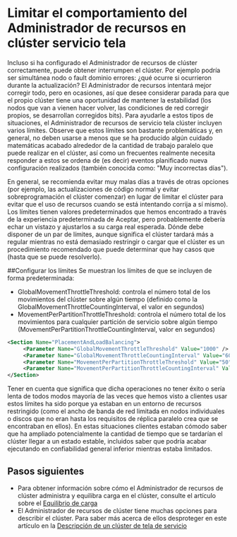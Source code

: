 <properties
   pageTitle="Limitación en el Administrador de recursos de clúster de servicio tela | Microsoft Azure"
   description="Aprenda a configurar los límites de proporcionados por el Administrador de recursos de clúster tela de servicio."
   services="service-fabric"
   documentationCenter=".net"
   authors="masnider"
   manager="timlt"
   editor=""/>

<tags
   ms.service="Service-Fabric"
   ms.devlang="dotnet"
   ms.topic="article"
   ms.tgt_pltfrm="NA"
   ms.workload="NA"
   ms.date="08/19/2016"
   ms.author="masnider"/>


# <a name="throttling-the-behavior-of-the-service-fabric-cluster-resource-manager"></a>Limitar el comportamiento del Administrador de recursos en clúster servicio tela
Incluso si ha configurado el Administrador de recursos de clúster correctamente, puede obtener interrumpen el clúster. Por ejemplo podría ser simultánea nodo o fault dominio errores: ¿qué ocurre si ocurrieron durante la actualización? El Administrador de recursos intentará mejor corregir todo, pero en ocasiones, así que desee considerar parada para que el propio clúster tiene una oportunidad de mantener la estabilidad (los nodos que van a vienen hacer volver, las condiciones de red corregir propios, se desarrollan corregidos bits). Para ayudarle a estos tipos de situaciones, el Administrador de recursos de servicio tela clúster incluyen varios límites. Observe que estos límites son bastante problemáticas y, en general, no deben usarse a menos que se ha producido algún cuidado matemáticas acabado alrededor de la cantidad de trabajo paralelo que puede realizar en el clúster, así como un frecuentes realmente necesita responder a estos se ordena de (es decir) eventos planificado nueva configuración realizados (también conocida como: "Muy incorrectas días").

En general, se recomienda evitar muy malas días a través de otras opciones (por ejemplo, las actualizaciones de código normal y evitar sobreprogramación el clúster comenzar) en lugar de limitar el clúster para evitar que el uso de recursos cuando se está intentando corrija a sí mismo). Los límites tienen valores predeterminados que hemos encontrado a través de la experiencia predeterminada de Aceptar, pero probablemente debería echar un vistazo y ajustarlos a su carga real esperada. Dónde debe disponer de un par de límites, aunque significa el clúster tardará más a regular mientras no está demasiado restringir o cargar que el clúster es un procedimiento recomendado que puede determinar que hay casos que (hasta que se puede resolverlo).

##<a name="configuring-the-throttles"></a>Configurar los límites
Se muestran los límites de que se incluyen de forma predeterminada:

-   GlobalMovementThrottleThreshold: controla el número total de los movimientos del clúster sobre algún tiempo (definido como la GlobalMovementThrottleCountingInterval, el valor en segundos)
-   MovementPerPartitionThrottleThreshold: controla el número total de los movimientos para cualquier partición de servicio sobre algún tiempo (MovementPerPartitionThrottleCountingInterval, valor en segundos)

``` xml
<Section Name="PlacementAndLoadBalancing">
     <Parameter Name="GlobalMovementThrottleThreshold" Value="1000" />
     <Parameter Name="GlobalMovementThrottleCountingInterval" Value="600" />
     <Parameter Name="MovementPerPartitionThrottleThreshold" Value="50" />
     <Parameter Name="MovementPerPartitionThrottleCountingInterval" Value="600" />
</Section>
```

Tener en cuenta que significa que dicha operaciones no tener éxito o sería lenta de todos modos mayoría de las veces que hemos visto a clientes usar estos límites ha sido porque ya estaban en un entorno de recursos restringido (como el ancho de banda de red limitada en nodos individuales o discos que no eran hasta los requisitos de réplica paralelo crea que se encontraban en ellos).  En estas situaciones clientes estaban cómodo saber que ha ampliado potencialmente la cantidad de tiempo que se tardarían el clúster llegar a un estado estable, incluidos saber que podría acabar ejecutando en confiabilidad general inferior mientras estaba limitados.

## <a name="next-steps"></a>Pasos siguientes
- Para obtener información sobre cómo el Administrador de recursos de clúster administra y equilibra carga en el clúster, consulte el artículo sobre el [Equilibrio de carga](service-fabric-cluster-resource-manager-balancing.md)
- El Administrador de recursos de clúster tiene muchas opciones para describir el clúster. Para saber más acerca de ellos desproteger en este artículo en la [Descripción de un clúster de tela de servicio](service-fabric-cluster-resource-manager-cluster-description.md)
